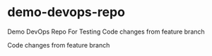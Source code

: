 # demo-devops-repo
Demo DevOps Repo For Testing
Code changes from feature branch


Code changes from feature branch

